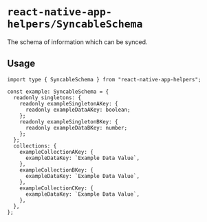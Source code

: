 # `react-native-app-helpers/SyncableSchema`

The schema of information which can be synced.

## Usage

```tsx
import type { SyncableSchema } from "react-native-app-helpers";

const example: SyncableSchema = {
  readonly singletons: {
    readonly exampleSingletonAKey: {
      readonly exampleDataAKey: boolean;
    };
    readonly exampleSingletonBKey: {
      readonly exampleDataBKey: number;
    };
  };
  collections: {
    exampleCollectionAKey: {
      exampleDataKey: `Example Data Value`,
    },
    exampleCollectionBKey: {
      exampleDataKey: `Example Data Value`,
    },
    exampleCollectionCKey: {
      exampleDataKey: `Example Data Value`,
    },
  },
};
```
